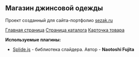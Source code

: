 ## Магазин джинсовой одежды

Проект созданный для сайта-портфолио [sezak.ru](https://sezak.ru/)

[Главная страница](https://lorsalio7.github.io/DenimStore/dist/)
[Страница каталога](https://lorsalio7.github.io/DenimStore/dist/catalog.html)
[Карточка товара](https://lorsalio7.github.io/DenimStore/dist/card.html)

**Используемые плагины:**

- [Splide.js](https://splidejs.com/) - библиотека слайдера. Автор - **Naotoshi Fujita**
